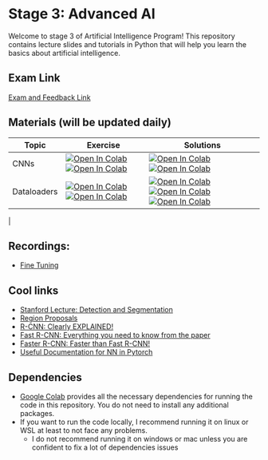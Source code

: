 # Stage 3: Advanced AI

Welcome to stage 3 of Artificial Intelligence Program! This repository contains lecture slides and tutorials in Python
that will help you learn the basics about artificial intelligence.

## Exam Link

[Exam and Feedback Link](https://naeemullah-khan.github.io/KAAAI24B2/)

## Materials (will be updated daily)

|          Topic           |  Exercise        |                     Solutions       |                    
|---|---|---|
| CNNs | [![Open In Colab](https://colab.research.google.com/assets/colab-badge.svg)](https://colab.research.google.com/drive/1Dyrj86y3ENO2xxS0YMo5oqtzenl20DXO)  [![Open In Colab](https://colab.research.google.com/assets/colab-badge.svg)](https://colab.research.google.com/drive/1DxgGmHlY0h1Vj4S34kUxuylbJZpiX_r-) | [![Open In Colab](https://colab.research.google.com/assets/colab-badge.svg)](https://drive.google.com/file/d/1eUcW2BpZ68NpxvytWgVv2xKEDGPpYPkM/view?usp=sharing) [![Open In Colab](https://colab.research.google.com/assets/colab-badge.svg)](https://drive.google.com/file/d/1nGVj11gp4QNyRDSnfwVnbX1vl_qeUhwX/view?usp=sharing) |
| Dataloaders | [![Open In Colab](https://colab.research.google.com/assets/colab-badge.svg)](https://colab.research.google.com/drive/1Dyrj86y3ENO2xxS0YMo5oqtzenl20DXO)  [![Open In Colab](https://colab.research.google.com/assets/colab-badge.svg)](https://colab.research.google.com/drive/1DxgGmHlY0h1Vj4S34kUxuylbJZpiX_r-) | [![Open In Colab](https://colab.research.google.com/assets/colab-badge.svg)](https://drive.google.com/file/d/1n-9D4PwPrvwLVs4G4dm8RYxC6AB7Y62f/view?usp=sharing) [![Open In Colab](https://colab.research.google.com/assets/colab-badge.svg)](https://colab.research.google.com/drive/1DLV5_yK1skGTgGzUmwNPQ0QYRoY8BBK9?usp=sharing) [![Open In Colab](https://colab.research.google.com/assets/colab-badge.svg)](https://drive.google.com/file/d/1veQPe68flPxVEpngxDVUHdV3NPrmPuD4/view?usp=sharing)|
 |



## Recordings:

- [Fine Tuning](https://lyraedigital-my.sharepoint.com/:v:/g/personal/ali_mohammad_ga-universe_com/Ea9iWYK8vJ5GlDuA7R4cuJ0BAJ8m4Wak7zfl9jO4U254eQ?e=RrJqm4)

## Cool links

- [Stanford Lecture: Detection and Segmentation](https://www.youtube.com/watch?v=nDPWywWRIRo)
- [Region Proposals](https://www.youtube.com/watch?v=6ykvU9WuIws)
- [R-CNN: Clearly EXPLAINED!](https://www.youtube.com/watch?v=nJzQDpppFj0)
- [Fast R-CNN: Everything you need to know from the paper](https://youtu.be/5gAq6BZ87aA)
- [Faster R-CNN: Faster than Fast R-CNN!](https://www.youtube.com/watch?v=auHkGHM-x_M)
- [Useful Documentation for NN in Pytorch](https://pytorch.org/tutorials/beginner/basics/buildmodel_tutorial.html)

## Dependencies

- [Google Colab](https://colab.research.google.com) provides all the necessary dependencies for running the code in this
  repository. You do not need to install any additional packages.
- If you want to run the code locally, I recommend running it on linux or WSL at least to not face any problems.
    - I do not recommend running it on windows or mac unless you are confident to fix a lot of dependencies issues




